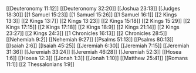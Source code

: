 [[Deuteronomy 11:12]]
[[Deuteronomy 32:20]]
[[Joshua 23:13]]
[[Judges 18:30]]
[[1 Samuel 15:23]]
[[1 Samuel 15:26]]
[[1 Samuel 16:1]]
[[2 Kings 13:3]]
[[2 Kings 13:7]]
[[2 Kings 13:23]]
[[2 Kings 15:18]]
[[2 Kings 15:29]]
[[2 Kings 17:15]]
[[2 Kings 17:18]]
[[2 Kings 18:9]]
[[2 Kings 21:14]]
[[2 Kings 23:27]]
[[2 Kings 24:3]]
[[1 Chronicles 16:13]]
[[2 Chronicles 28:5]]
[[Nehemiah 9:2]]
[[Nehemiah 9:27]]
[[Psalms 51:13]]
[[Psalms 80:13]]
[[Isaiah 2:6]]
[[Isaiah 45:25]]
[[Jeremiah 6:30]]
[[Jeremiah 7:15]]
[[Jeremiah 31:36]]
[[Jeremiah 33:24]]
[[Jeremiah 46:28]]
[[Jeremiah 52:3]]
[[Hosea 1:6]]
[[Hosea 12:3]]
[[Jonah 1:3]]
[[Jonah 1:10]]
[[Matthew 25:41]]
[[Romans 11:1]]
[[2 Thessalonians 1:9]]
